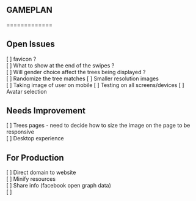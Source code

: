 ## GAMEPLAN
=============

Open Issues
--------------
[ ] favicon ?  
[ ] What to show at the end of the swipes ?  
[ ] Will gender choice affect the trees being displayed ?  
[ ] Randomize the tree matches
[ ] Smaller resolution images  
[ ] Taking image of user on mobile
[ ] Testing on all screens/devices
[ ] Avatar selection  


Needs Improvement
-----------------
[ ] Trees pages - need to decide how to size the image on the page to be responsive  
[ ] Desktop experience  


For Production
--------------
[ ] Direct domain to website  
[ ] Minify resources  
[ ] Share info (facebook open graph data)  
[ ] 
